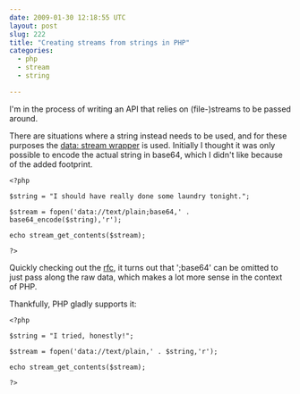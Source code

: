 ```yaml
---
date: 2009-01-30 12:18:55 UTC
layout: post
slug: 222
title: "Creating streams from strings in PHP"
categories:
  - php
  - stream
  - string

---
```

<p>I'm in the process of writing an API that relies on (file-)streams to be passed around.</p>

<p>There are situations where a string instead needs to be used, and for these purposes the <a href="http://ca2.php.net/manual/en/wrappers.data.php">data: stream wrapper</a> is used. Initially I thought it was only possible to encode the actual string in base64, which I didn't like because of the added footprint.</p>

```
<?php

$string = "I should have really done some laundry tonight.";

$stream = fopen('data://text/plain;base64,' . base64_encode($string),'r');

echo stream_get_contents($stream);

?>
```

<p>Quickly checking out the <a href="http://www.faqs.org/rfcs/rfc2397">rfc</a>, it turns out that ';base64' can be omitted to just pass along the raw data, which makes a lot more sense in the context of PHP.</p>

<p>Thankfully, PHP gladly supports it:</p>

```
<?php

$string = "I tried, honestly!";

$stream = fopen('data://text/plain,' . $string,'r');

echo stream_get_contents($stream);

?>
```
